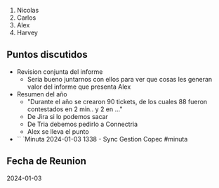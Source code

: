 
1. Nicolas
2. Carlos
3. Alex
4. Harvey


## Puntos discutidos

- Revision conjunta del informe
	- Seria bueno juntarnos con ellos para ver que cosas les generan valor del informe que presenta Alex
- Resumen del año
	-  "Durante el año se crearon 90 tickets, de los cuales 88 fueron contestados en 2 min.. y 2 en ..."
	- De Jira si lo podemos sacar
	- De Tria debemos pedirlo a Connectria
	- Alex se lleva el punto
- ``
`Minuta 2024-01-03 1338 - Sync Gestion Copec
#minuta
## Fecha de Reunion
2024-01-03

